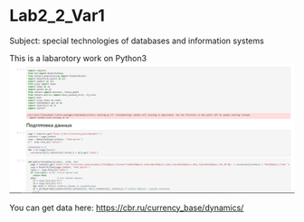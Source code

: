 # Lab2_2_Var1
Subject: special technologies of databases and information systems

This is a labarotory work on Python3
![](preview.PNG)


You can get data here: https://cbr.ru/currency_base/dynamics/
